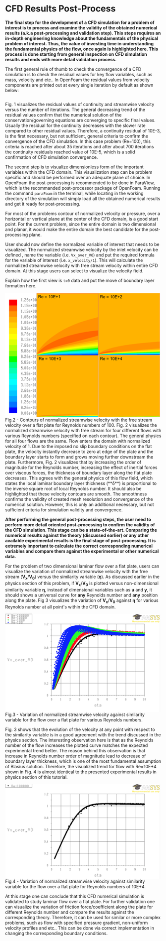 # CFD Results Post-Process

**The final step for the development of a CFD simulation for a problem of interest is to process and examine the validity of the obtained numerical results (a.k.a post-processing and validation step). This steps requires an in-depth engineering knowledge about the fundamentals of the physical problem of interest. Thus, the value of investing time in understanding the fundamental physics of the flow, once again is highlighted here. This process is done starting from general inspection on CFD simulation results and ends with more detail validation process.**

The first general rule of thumb to check the convergence of a CFD simulation is to check the residual values for key flow variables, such as mass, velocity and etc.. In OpenFoam the residual values from velocity components are printed out at every single iteration by default as shown below:

```C++
```
<Describe the presented summary above.>
Fig. 1 visualizes the residual values of continuity and streamwise velocity versus the number of iterations. The general decreasing trend of the residual values confirm that the numerical solution of the conservation/governing equations are converging to specific final values. Usually the residual for the continuity decreases with the slower rate compared to other residual values. Therefore, a continuity residual of 10E-3, is the first necessary, but not sufficient, general criteria to confirm the convergence of the CFD simulation. In this case problem (Re=100), this criteria is reached after about 35 iterations and after about 700 iterations the continuity residuals reached value of 10E-5, which is a solid confirmation of CFD simulation convergence.

The second step is to visualize dimensionless form of the important variables within the CFD domain. This visualization step can be problem specific and should be performed over an adequate plane of choice. In OpenFoam the post-processing is recommended to be done in ParaView, which is the recommanded post-processor package of OpenFoam. Running the command `paraFoam` in the terminal, while locating in the working directory of the simulation will simply load all the obtained numerical results and get it ready for post-processing.

For most of the problems contour of normalized velocity or pressure, over a horizontal or vertical plane at the center of the CFD domain, is a good start point. For the current problem, since the entire domain is two dimensional and planar, it would make the entire domain the best candidate for the post-processing plane.

User should now define the normalized variable of interest that needs to be visualized. The normalized streamwise velocity by the inlet velocity can be defined <discuss the steps to define variables in paraFoam>, name the variable (i.e. `Vx_over_V0`) and put the required formula for the variable of interest (i.e. `x_velocity/1`). This will calculate the normalized streamwise velocity with free stream velocity within entire CFD domain. At this stage users can select <discuss the steps> to visualize the velocity field.

Explain how the first view is `t=0` data and put the move of boundary layer formation here.

<img src="./Images/velocity_cont_var_Re.png" width="500" align="middle">
</br>
Fig.2 - Contours of normalized streamwise velocity with the free stream velocity over a flat plate for Reynolds numbers of 100.

<discuss visualized video here.>
Fig. 2 visualizes the normalized streamwise velocity with free stream for four different flows with various Reynolds numbers (specified on each contour). The general physics for all four flows are the same. Flow enters the domain with normalized velocity of 1. Due to the imposed no slip boundary conditions on the flat plate, the velocity instantly decrease to zero at edge of the plate and the boundary layer starts to form and grows moving further downstream the plate. Furthermore, Fig. 2 visualizes that by increasing the order of magnitude for the Reynolds number, increasing the effect of inertial forces over viscous forces, the thickness of boundary layer along the flat plate decreases. This agrees with the general physics of this flow field, which states the local laminar boundary layer thickness (**&delta;**) is proportional to the inverse square root of local Reynolds number. It should also be highlighted that these velocity contours are smooth. The smoothness confirms the validity of created mesh resolution and convergence of the numerical solution. However, this is only an additional necessary, but not sufficient criteria for simulation validity and convergence.

**After performing the general post-processing steps, the user need to perform more detail oriented post-processing to confirm the validity of the CFD simulation. This stage can be a state-of-the-art. Comparing the numerical results against the theory (discussed earlier) or any other available experimental results is the final stage of post-processing. It is extremely important to calculate the correct corresponding numerical variables and compare them against the experimental or other numerical data.**

For the problem of two dimensional laminar flow over a flat plate, users can visualize the variation of normalized streamwise velocity with the free stream (**V<sub>x**/**V<sub>0**) versus the similarity variable (**&eta;**). As discussed earlier in the physics section of this problem, if **V<sub>x**/**V<sub>0** is plotted versus non-dimensional similarity variable **&eta;**, instead of dimensional variables such as **u** and **y**, it should shows a universal curve for **any** Reynolds number and **any** position along the plate. Fig 3 visualizes the variation of **V<sub>x**/**V<sub>0** against **&eta;** for various Reynolds number at all point's within the CFD domain.

<img src="./Images/similarity_soln.png" width="500" align="middle">
</br>
Fig.3 - Variation of normalized streamwise velocity against similarity variable for the flow over a flat plate for various Reynolds numbers.

Fig. 3 shows that the evolution of the velocity at any point with respect to the similarity variable is in a good agreement with the trend discussed in the physics section. The interesting observation here is that as the Reynolds number of the flow increases the plotted curve matches the expected experimental trend better. The reason behind this observation is that increase in Reynolds number order of magnitude lead to decrease of boundary layer thickness, which is one of the most fundamental assumption of Blasius solution. Therefore, the visualized trend for flow with Re=10E+4 shown in Fig. 4 is almost identical to the presented experimental results in physics section of this tutorial.

<img src="./Images/similarity_soln_Re10E4.png" width="500" align="middle">
</br>
Fig.4 - Variation of normalized streamwise velocity against similarity variable for the flow over a flat plate for Reynolds numbers of 10E+4.

At this stage one can conclude that this CFD numerical simulation is validated to study laminar flow over a flat plate. For further validation one can visualize the variation of friction force/coefficient along the plate for different Reynolds number and compare the results against the corresponding theory. Therefore, it can be used for similar or more complex problems, such as flow with specified pressure gradient, non-uniform velocity profiles and etc.. This can be done via correct implementation in changing the corresponding boundary conditions.
